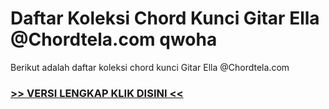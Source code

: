 
 # Daftar Koleksi Chord  Kunci Gitar Ella @Chordtela.com qwoha


Berikut adalah daftar koleksi chord  kunci Gitar Ella @Chordtela.com

###  <a href="https://shortlighzx.web.app?sq=Daftar Koleksi Chord  Kunci Gitar Ella @Chordtela.com"> >> VERSI LENGKAP KLIK DISINI << </a>

